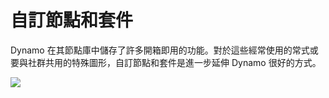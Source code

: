# 自訂節點和套件

Dynamo 在其節點庫中儲存了許多開箱即用的功能。對於這些經常使用的常式或要與社群共用的特殊圖形，自訂節點和套件是進一步延伸 Dynamo 很好的方式。

![](./images/customNodes\_cover01.jpg)
